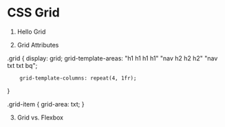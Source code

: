 # CSS Grid

1. Hello Grid

2. Grid Attributes

.grid {
        display: grid;
        grid-template-areas: "h1   h1  h1 h1"
                             "nav  h2  h2 h2" 
                             "nav  txt txt bq";

        grid-template-columns: repeat(4, 1fr);
}

.grid-item {
        grid-area: txt;
}
      
3. Grid vs. Flexbox
